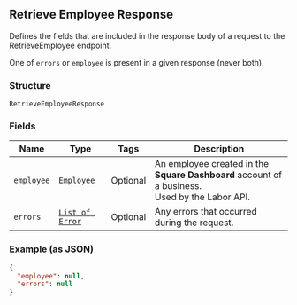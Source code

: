 ## Retrieve Employee Response

Defines the fields that are included in the response body of
a request to the RetrieveEmployee endpoint.

One of `errors` or `employee` is present in a given response (never both).

### Structure

`RetrieveEmployeeResponse`

### Fields

| Name | Type | Tags | Description |
|  --- | --- | --- | --- |
| `employee` | [`Employee`](/doc/models/employee.md) | Optional | An employee created in the **Square Dashboard** account of a business. <br>Used by the Labor API. |
| `errors` | [`List of Error`](/doc/models/error.md) | Optional | Any errors that occurred during the request. |

### Example (as JSON)

```json
{
  "employee": null,
  "errors": null
}
```

